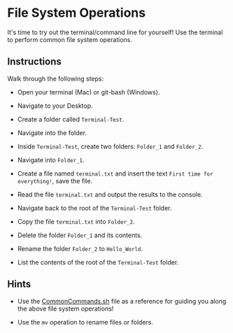 # File System Operations

It's time to try out the terminal/command line for yourself! Use the terminal to perform common file system operations.

## Instructions

Walk through the following steps:

  * Open your terminal (Mac) or git-bash (Windows).

  * Navigate to your Desktop.

  * Create a folder called `Terminal-Test`.

  * Navigate into the folder.

  * Inside `Terminal-Test`, create two folders: `Folder_1` and `Folder_2`.

  * Navigate into `Folder_1`.

  * Create a file named `terminal.txt` and insert the text `First time for everything!`, save the file.

  * Read the file `terminal.txt` and output the results to the console.

  * Navigate back to the root of the `Terminal-Test` folder.

  * Copy the file `terminal.txt` into `Folder_2`.

  * Delete the folder `Folder_1` and its contents.

  * Rename the folder `Folder_2` to `Hello_World`.

  * List the contents of the root of the `Terminal-Test` folder.

## Hints

* Use the [CommonCommands.sh](Unsolved/CommonCommands.sh) file as a reference for guiding you along the above file system operations!

* Use the `mv` operation to rename files or folders.